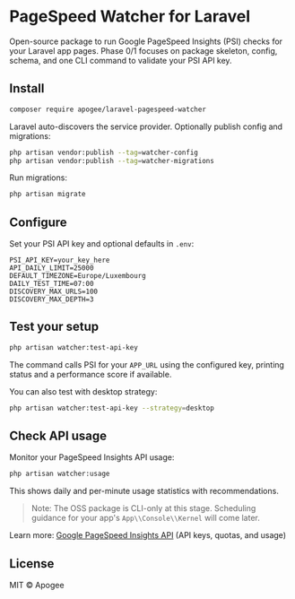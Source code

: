 # PageSpeed Watcher for Laravel

Open-source package to run Google PageSpeed Insights (PSI) checks for your Laravel app pages. Phase 0/1 focuses on package skeleton, config, schema, and one CLI command to validate your PSI API key.

## Install

```bash
composer require apogee/laravel-pagespeed-watcher
```

Laravel auto-discovers the service provider. Optionally publish config and migrations:

```bash
php artisan vendor:publish --tag=watcher-config
php artisan vendor:publish --tag=watcher-migrations
```

Run migrations:

```bash
php artisan migrate
```

## Configure

Set your PSI API key and optional defaults in `.env`:

```env
PSI_API_KEY=your_key_here
API_DAILY_LIMIT=25000
DEFAULT_TIMEZONE=Europe/Luxembourg
DAILY_TEST_TIME=07:00
DISCOVERY_MAX_URLS=100
DISCOVERY_MAX_DEPTH=3
```

## Test your setup

```bash
php artisan watcher:test-api-key
```

The command calls PSI for your `APP_URL` using the configured key, printing status and a performance score if available.

You can also test with desktop strategy:

```bash
php artisan watcher:test-api-key --strategy=desktop
```

## Check API usage

Monitor your PageSpeed Insights API usage:

```bash
php artisan watcher:usage
```

This shows daily and per-minute usage statistics with recommendations.

> Note: The OSS package is CLI-only at this stage. Scheduling guidance for your app's `App\\Console\\Kernel` will come later.

Learn more: [Google PageSpeed Insights API](https://developers.google.com/speed/docs/insights/v5/get-started) (API keys, quotas, and usage)

## License

MIT © Apogee

